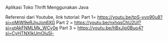Aplikasi Toko Thrift Menggunakan Java 

Referensi dari Youtube, link tutorial:
Part 1= https://youtu.be/tpS-vvo90u8?si=oMiW9eRJjyJon6XG
Part 2 = https://youtu.be/nxhqsChU2UI?si=utAkFNMLMk_WCy0e
Part 3 = https://youtu.be/hBxJip0Buo4?si=CyHTNXIkUmOlu5l-
